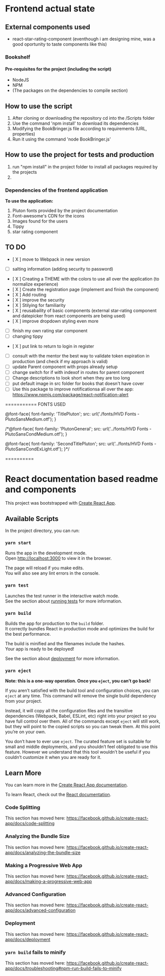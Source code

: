 # Frontend actual state
## External components used
- react-star-rating-component (eventhough i am designing mine, was a good oportunity to taste components like this)
### Bookshelf
#### Pre-requisites for the project (including the script)
- NodeJS
- NPM
- (The packages on the dependencies to compile section)


## How to use the script
1. After cloning or downloading the repository cd into the /Scripts folder
2. Use the command 'npm install' to download its dependencies
3. Modifying the BookBringer.js file according to requirements (URL, properties)
4. Run it using the command 'node BookBringer.js'


## How to use the project for tests and production
1. run "npm install" in the project folder to install all packages required by the projects
2. 

### Dependencies of the frontend application

__To use the application:__
1. Pluton fonts provided by the project documentation
2. Font-awesome's CDN for the icons
3. Images found for the users
4. Tippy
5. star rating component

## TO DO
- [ X ] move to Webpack in new version
- [ ] salting information (adding security to password)
- [ X ] Creating a THEME with the colors to use all over the application (to normalize experience)
- [ X ] Create the registration page (implement and finish the component)
- [ X ] Add routing
- [ X ] improve the security
- [ X ] Stilying for familiarity
- [ X ] reusabaility of basic components (external star-rating component and datepicker from react components are being used)
- [ X ] improve dropdown styling even more
- [ ] finish my own rating star component
- [ ] changing tippy
- [ X ] put link to return to login in register
- [ ] consult with the mentor the best way to validate token expiration in production (and check if my approach is valid)
- [ ] update Parent component with props already setup
- [ ] change switch for if with indexof in routes for parent component
- [ ] Change descriptions to look short when they are too long
- [ ] put default image in src folder for books that doesn't have cover
- [ ] Use this package to improve notificationsa all over the app: https://www.npmjs.com/package/react-notification-alert

===========
FONTS USED

@font-face{
  font-family: 'TitlePluton';
  src: url('./fonts/HVD Fonts - PlutoSansMedium.otf');
}

/*@font-face{
  font-family: 'PlutonGeneral';
  src: url('../fonts/HVD Fonts - PlutoSansCondMedium.otf');
}

@font-face{
  font-family: 'SecondTitlePluton';
  src: url('../fonts/HVD Fonts - PlutoSansCondExLight.otf');
}*/

==========
# React documentation based readme and components
This project was bootstrapped with [Create React App](https://github.com/facebook/create-react-app).

## Available Scripts

In the project directory, you can run:

### `yarn start`

Runs the app in the development mode.<br />
Open [http://localhost:3000](http://localhost:3000) to view it in the browser.

The page will reload if you make edits.<br />
You will also see any lint errors in the console.

### `yarn test`

Launches the test runner in the interactive watch mode.<br />
See the section about [running tests](https://facebook.github.io/create-react-app/docs/running-tests) for more information.

### `yarn build`

Builds the app for production to the `build` folder.<br />
It correctly bundles React in production mode and optimizes the build for the best performance.

The build is minified and the filenames include the hashes.<br />
Your app is ready to be deployed!

See the section about [deployment](https://facebook.github.io/create-react-app/docs/deployment) for more information.

### `yarn eject`

**Note: this is a one-way operation. Once you `eject`, you can’t go back!**

If you aren’t satisfied with the build tool and configuration choices, you can `eject` at any time. This command will remove the single build dependency from your project.

Instead, it will copy all the configuration files and the transitive dependencies (Webpack, Babel, ESLint, etc) right into your project so you have full control over them. All of the commands except `eject` will still work, but they will point to the copied scripts so you can tweak them. At this point you’re on your own.

You don’t have to ever use `eject`. The curated feature set is suitable for small and middle deployments, and you shouldn’t feel obligated to use this feature. However we understand that this tool wouldn’t be useful if you couldn’t customize it when you are ready for it.

## Learn More

You can learn more in the [Create React App documentation](https://facebook.github.io/create-react-app/docs/getting-started).

To learn React, check out the [React documentation](https://reactjs.org/).

### Code Splitting

This section has moved here: https://facebook.github.io/create-react-app/docs/code-splitting

### Analyzing the Bundle Size

This section has moved here: https://facebook.github.io/create-react-app/docs/analyzing-the-bundle-size

### Making a Progressive Web App

This section has moved here: https://facebook.github.io/create-react-app/docs/making-a-progressive-web-app

### Advanced Configuration

This section has moved here: https://facebook.github.io/create-react-app/docs/advanced-configuration

### Deployment

This section has moved here: https://facebook.github.io/create-react-app/docs/deployment

### `yarn build` fails to minify

This section has moved here: https://facebook.github.io/create-react-app/docs/troubleshooting#npm-run-build-fails-to-minify
